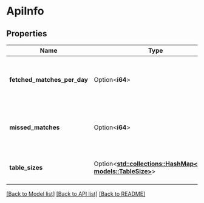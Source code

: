 # ApiInfo

## Properties

Name | Type | Description | Notes
------------ | ------------- | ------------- | -------------
**fetched_matches_per_day** | Option<**i64**> | The number of matches fetched in the last 24 hours. | [optional]
**missed_matches** | Option<**i64**> | The number of matches that have not been fetched. | [optional]
**table_sizes** | Option<[**std::collections::HashMap<String, models::TableSize>**](TableSize.md)> | The sizes of all tables in the database. | [optional]

[[Back to Model list]](../README.md#documentation-for-models) [[Back to API list]](../README.md#documentation-for-api-endpoints) [[Back to README]](../README.md)


